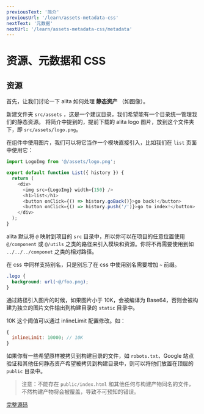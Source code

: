 ```yaml
---
previousText: '简介'
previousUrl: '/learn/assets-metadata-css'
nextText: '元数据'
nextUrl: '/learn/assets-metadata-css/metadata'
---
```


# 资源、元数据和 CSS

## 资源

首先，让我们讨论一下 alita 如何处理 **静态资产** （如图像）。

新建文件夹 `src/assets` ，这是一个建议目录，我们希望能有一个目录统一管理我们的静态资源。
将简介中提到的，提前下载的 alita logo 图片，放到这个文件夹下，即 `src/assets/logo.png`。

在组件中使用图片，我们可以将它当作一个模块直接引入，比如我们在 `list` 页面中使用它：

```js
import LogoImg from '@/assets/logo.png';

export default function List({ history }) {
  return (
    <div>
      <img src={LogoImg} width={150} />
      <h1>list</h1>
      <button onClick={() => history.goBack()}>go back!</button>
      <button onClick={() => history.push('/')}>go to index!</button>
    </div>
  );
}
```

alita 默认将 `@` 映射到项目的 `src` 目录中，所以你可以在项目的任意位置使用 `@/component` 或 `@/utils` 之类的路径来引入模块和资源。你将不再需要使用到如 `../../../componet` 之类的相对路径。

在 css 中同样支持别名，只是别忘了在 css 中使用别名需要增加 `~` 前缀。

```css
.logo {
  background: url(~@/foo.png);
}
```

通过路径引入图片的时候，如果图片小于 10K，会被编译为 Base64，否则会被构建为独立的图片文件输出到构建目录的 `static` 目录中。

10K 这个阈值可以通过 inlineLimit 配置修改。如：

```js
{
  inlineLimit: 10000; // 10K
}
```

如果你有一些希望原样被拷贝到构建目录的文件，如 `robots.txt`、Google 站点验证和其他任何静态资产希望被拷贝到构建目录中，则可以将他们放置在顶层的 `public` 目录中。

> 注意：不能存在 `public/index.html` 和其他任何与构建产物同名的文件，不然构建产物将会被覆盖，导致不可预知的错误。

[完整源码](https://github.com/alitajs/learn-alita-demo/tree/step5-assets-metadata-css-assets)
